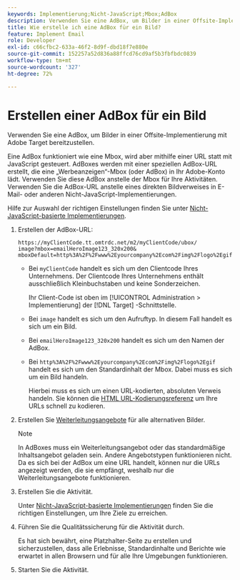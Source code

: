```yaml
---
keywords: Implementierung;Nicht-JavaScript;Mbox;AdBox
description: Verwenden Sie eine AdBox, um Bilder in einer Offsite-Implementierung mit Adobe Target bereitzustellen. Eine AdBox ist wie eine Mbox, wird jedoch von einer URL anstelle von JavaScript gesteuert.
title: Wie erstelle ich eine AdBox für ein Bild?
feature: Implement Email
role: Developer
exl-id: c66cfbc2-633a-46f2-8d9f-dbd18f7e880e
source-git-commit: 152257a52d836a88ffcd76cd9af5b3fbfbdc0839
workflow-type: tm+mt
source-wordcount: '327'
ht-degree: 72%

---
```


# Erstellen einer AdBox für ein Bild

Verwenden Sie eine AdBox, um Bilder in einer Offsite-Implementierung mit Adobe Target bereitzustellen.

Eine AdBox funktioniert wie eine Mbox, wird aber mithilfe einer URL statt mit JavaScript gesteuert. AdBoxes werden mit einer speziellen AdBox-URL erstellt, die eine „Werbeanzeigen“-Mbox (oder AdBox) in Ihr Adobe-Konto lädt. Verwenden Sie diese AdBox anstelle der Mbox für Ihre Aktivitäten. Verwenden Sie die AdBox-URL anstelle eines direkten Bildverweises in E-Mail- oder anderen Nicht-JavaScript-Implementierungen.

Hilfe zur Auswahl der richtigen Einstellungen finden Sie unter  [Nicht-JavaScript-basierte Implementierungen](/help/main/c-implementing-target/c-non-javascript-based-implementation/non-javascript-based-implementation.md#concept_4799C58B081A43F6B3B8CC25A8D5D7C4).

1. Erstellen der AdBox-URL:

   ```
   https://myClientCode.tt.omtrdc.net/m2/myClientCode/ubox/
   image?mbox=emailHeroImage123_320x200&
   mboxDefault=http%3A%2F%2Fwww%2Eyourcompany%2Ecom%2Fimg%2Flogo%2Egif
   ```

   * Bei `myClientCode` handelt es sich um den Clientcode Ihres Unternehmens. Der Clientcode Ihres Unternehmens enthält ausschließlich Kleinbuchstaben und keine Sonderzeichen.

      Ihr Client-Code ist oben im [!UICONTROL Administration > Implementierung] der [!DNL Target] -Schnittstelle.

   * Bei `image` handelt es sich um den Aufruftyp. In diesem Fall handelt es sich um ein Bild.

   * Bei `emailHeroImage123_320x200` handelt es sich um den Namen der AdBox.

   * Bei `http%3A%2F%2Fwww%2Eyourcompany%2Ecom%2Fimg%2Flogo%2Egif` handelt es sich um den Standardinhalt der Mbox. Dabei muss es sich um ein Bild handeln.

      Hierbei muss es sich um einen URL-kodierten, absoluten Verweis handeln. Sie können die [HTML URL-Kodierungsreferenz](https://www.w3schools.com/tags/ref_urlencode.asp) um Ihre URLs schnell zu kodieren.

1. Erstellen Sie [Weiterleitungsangebote](/help/main/c-experiences/c-manage-content/offer-redirect.md#task_33C80CD722564303B687948261484F94) für alle alternativen Bilder.

   >[!NOTE]
   >
   >In AdBoxes muss ein Weiterleitungsangebot oder das standardmäßige Inhaltsangebot geladen sein. Andere Angebotstypen funktionieren nicht. Da es sich bei der AdBox um eine URL handelt, können nur die URLs angezeigt werden, die sie empfängt, weshalb nur die Weiterleitungsangebote funktionieren.

1. Erstellen Sie die Aktivität.

   Unter [Nicht-JavaScript-basierte Implementierungen](/help/main/c-implementing-target/c-non-javascript-based-implementation/non-javascript-based-implementation.md#concept_4799C58B081A43F6B3B8CC25A8D5D7C4) finden Sie die richtigen Einstellungen, um Ihre Ziele zu erreichen.
1. Führen Sie die Qualitätssicherung für die Aktivität durch.

   Es hat sich bewährt, eine Platzhalter-Seite zu erstellen und sicherzustellen, dass alle Erlebnisse, Standardinhalte und Berichte wie erwartet in allen Browsern und für alle Ihre Umgebungen funktionieren.

1. Starten Sie die Aktivität.
